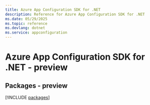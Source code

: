```yaml
---
title: Azure App Configuration SDK for .NET
description: Reference for Azure App Configuration SDK for .NET
ms.date: 05/29/2025
ms.topic: reference
ms.devlang: dotnet
ms.service: appconfiguration
---
```

# Azure App Configuration SDK for .NET - preview
## Packages - preview
[!INCLUDE [packages](app-configuration-index.md)]